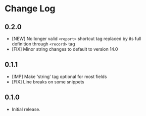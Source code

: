 # Change Log

## 0.2.0

- [NEW] No longer valid `<report>` shortcut tag replaced by its full definition through `<record>` tag
- [FIX] Minor string changes to default to version 14.0

## 0.1.1

- [IMP] Make 'string' tag optional for most fields
- [FIX] Line breaks on some snippets

## 0.1.0

- Initial release.
